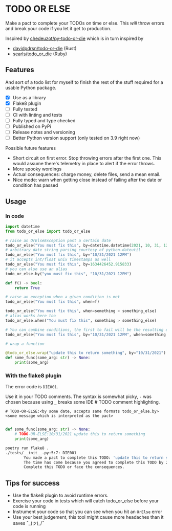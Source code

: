 # TODO OR ELSE

Make a pact to complete your TODOs on time or else. This _will_ throw errors and break your code if you let it get to production.

Inspired by [chedeuzot/py-todo-or-die](https://github.com/achedeuzot/py-todo-or-die) which is in turn inspired by 

- [davidpdrsn/todo-or-die](https://github.com/davidpdrsn/todo-or-die) (Rust)
- [searls/todo_or_die](https://github.com/searls/todo_or_die) (Ruby)

## Features

And sort of a todo list for myself to finish the rest of the stuff required for a usable Python package. 

- [x] Use as a library
- [x] Flake8 plugin
- [ ] Fully tested
- [ ] CI with linting and tests
- [ ] Fully typed and type checked
- [ ] Published on PyPi
- [ ] Release notes and versioning
- [ ] Better Python version support (only tested on 3.9 right now)

Possible future features

- Short circuit on first error. Stop throwing errors after the first one. This would assume there's telemetry in place to alert if the error throws.
- More spooky wordings
- Actual consequences: charge money, delete files, send a mean email. 
- Nice mode: warn when getting close instead of failing after the date or condition has passed

## Usage

### In code

```python
import datetime
from todo_or_else import todo_or_else

# raise an OrElseException past a certain date
todo_or_else("You must fix this", by=datetime.datetime(2021, 10, 31, 12, 11, 11))
# arbitrary date string parsing courtesy of python-dateutil
todo_or_else("You must fix this", by="10/31/2021 12PM")
# it accepts int/float unix timestamps as well
todo_or_else("You must fix this", by=1634426452.915833)
# you can also use an alias
todo_or_else.by("you must fix this", "10/31/2021 12PM")

def f() -> bool:
    return True

# raise an exception when a given condition is met
todo_or_else("You must fix this", when=f)

todo_or_else("You must fix this", when=something > something_else)
# alias works here too 
todo_or_else.when("You must fix this", something > something_else)

# You can combine conditions, the first to fail will be the resulting error
todo_or_else("You must fix this", by="10/31/2021 12PM", when=something < something_else)

# wrap a function

@todo_or_else.wrap("update this to return something", by="10/31/2021")
def some_func(some_arg: str) -> None:
    print(some_arg)
```

### With the flake8 plugin

The error code is `DIE001`. 

Use it in your TODO comments. The syntax is somewhat picky, `-` was chosen because using `_` breaks some IDE # TODO comment highlighting. 

`# TODO-OR-ELSE:<by some date, accepts same formats todo_or_else.by> <some message which is interpreted as the pact>`

```python

def some_func(some_arg: str) -> None:
    # TODO-OR-ELSE:10/31/2021 update this to return something
    print(some_arg)
```

```bash
poetry run flake8 .
./tests/__init__.py:5:7: DIE001 
        You made a pact to complete this TODO: 'update this to return something' 
        The time has come because you agreed to complete this TODO by 2021-10-01 00:00:00 and it is now 2021-10-09 23:25:55.846791
        Complete this TODO or face the consequences.
```


## Tips for success

- Use the flake8 plugin to avoid runtime errors.
- Exercise your code in tests which will catch todo_or_else before your code is running
- Instrument your code so that you can see when you hit an `OrElse` error
- Use your best judgement, this tool might cause more headaches than it saves ¯\_(ツ)_/¯

